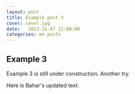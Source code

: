 ```yaml
---
layout: post
title: Example post 3
cover: cover.jpg
date:   2013-12-07 12:00:00
categories: en posts
---
```


## Example 3

Example 3 is still under construction. Another try.


Here is Bahar's updated text.
